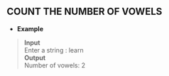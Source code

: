 ## COUNT THE NUMBER OF VOWELS   

* **Example**  

> **Input**  
> Enter a string : learn     
> **Output**  
> Number of vowels: 2
